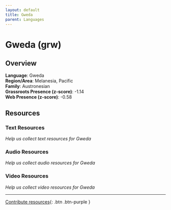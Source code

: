 ```yaml
---
layout: default
title: Gweda
parent: Languages
---
```


# Gweda (grw)

## Overview

**Language**: Gweda  
**Region/Area**: Melanesia, Pacific  
**Family**: Austronesian  
**Grassroots Presence (z-score)**: -1.14  
**Web Presence (z-score)**: -0.58  

## Resources

### Text Resources
*Help us collect text resources for Gweda*

### Audio Resources
*Help us collect audio resources for Gweda*

### Video Resources
*Help us collect video resources for Gweda*

---

[Contribute resources](https://forms.office.com/e/1SfLJx3u1r){: .btn .btn-purple }
